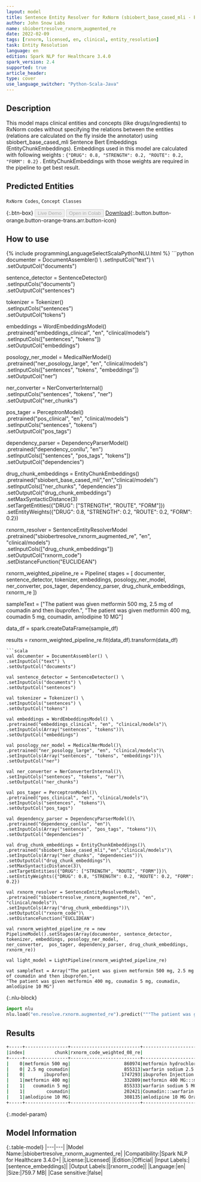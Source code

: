 ```yaml
---
layout: model
title: Sentence Entity Resolver for RxNorm (sbiobert_base_cased_mli - EntityChunkEmbeddings)
author: John Snow Labs
name: sbiobertresolve_rxnorm_augmented_re
date: 2022-02-09
tags: [rxnorm, licensed, en, clinical, entity_resolution]
task: Entity Resolution
language: en
edition: Spark NLP for Healthcare 3.4.0
spark_version: 2.4
supported: true
article_header:
type: cover
use_language_switcher: "Python-Scala-Java"
---
```


## Description

This model maps clinical entities and concepts (like drugs/ingredients) to RxNorm codes without specifying the relations between the entities (relations are calculated on the fly inside the annotator) using sbiobert_base_cased_mli Sentence Bert Embeddings (EntityChunkEmbeddings). Embeddings used in this model are calculated with following weights : `{"DRUG": 0.8, "STRENGTH": 0.2, "ROUTE": 0.2, "FORM": 0.2}` . EntityChunkEmbeddings with those weights are required in the pipeline to get best result.

## Predicted Entities

`RxNorm Codes`, `Concept Classes`

{:.btn-box}
<button class="button button-orange" disabled>Live Demo</button>
<button class="button button-orange" disabled>Open in Colab</button>
[Download](https://s3.amazonaws.com/auxdata.johnsnowlabs.com/clinical/models/sbiobertresolve_rxnorm_augmented_re_en_3.4.0_2.4_1644395696788.zip){:.button.button-orange.button-orange-trans.arr.button-icon}

## How to use



<div class="tabs-box" markdown="1">
{% include programmingLanguageSelectScalaPythonNLU.html %}
```python
documenter = DocumentAssembler() \
.setInputCol("text") \
.setOutputCol("documents")

sentence_detector = SentenceDetector() \
.setInputCols("documents") \
.setOutputCol("sentences")

tokenizer = Tokenizer() \
.setInputCols("sentences") \
.setOutputCol("tokens")

embeddings = WordEmbeddingsModel() \
.pretrained("embeddings_clinical", "en", "clinical/models")\
.setInputCols(["sentences", "tokens"])\
.setOutputCol("embeddings")

posology_ner_model = MedicalNerModel()\
.pretrained("ner_posology_large", "en", "clinical/models")\
.setInputCols(["sentences", "tokens", "embeddings"])\
.setOutputCol("ner")

ner_converter = NerConverterInternal()\
.setInputCols("sentences", "tokens", "ner")\
.setOutputCol("ner_chunks")

pos_tager = PerceptronModel()\
.pretrained("pos_clinical", "en", "clinical/models")\
.setInputCols("sentences", "tokens")\
.setOutputCol("pos_tags")

dependency_parser = DependencyParserModel()\
.pretrained("dependency_conllu", "en")\
.setInputCols(["sentences", "pos_tags", "tokens"])\
.setOutputCol("dependencies")

drug_chunk_embeddings = EntityChunkEmbeddings()\
.pretrained("sbiobert_base_cased_mli","en","clinical/models")\
.setInputCols(["ner_chunks", "dependencies"])\
.setOutputCol("drug_chunk_embeddings")\
.setMaxSyntacticDistance(3)\
.setTargetEntities({"DRUG": ["STRENGTH", "ROUTE", "FORM"]})\
.setEntityWeights({"DRUG": 0.8, "STRENGTH": 0.2, "ROUTE": 0.2, "FORM": 0.2})

rxnorm_resolver = SentenceEntityResolverModel\
.pretrained("sbiobertresolve_rxnorm_augmented_re", "en", "clinical/models")\
.setInputCols(["drug_chunk_embeddings"])\
.setOutputCol("rxnorm_code")\
.setDistanceFunction("EUCLIDEAN")

rxnorm_weighted_pipeline_re = Pipeline(
stages = [
documenter,
sentence_detector,
tokenizer,
embeddings,
posology_ner_model,
ner_converter,
pos_tager,
dependency_parser,
drug_chunk_embeddings,
rxnorm_re
])

sampleText = ["The patient was given metformin 500 mg, 2.5 mg of coumadin and then ibuprofen.",
"The patient was given metformin 400 mg, coumadin 5 mg, coumadin, amlodipine 10 MG"]

data_df = spark.createDataFrame(sample_df)

results = rxnorm_weighted_pipeline_re.fit(data_df).transform(data_df)

```
```scala
val documenter = DocumentAssembler() \
.setInputCol("text") \
.setOutputCol("documents")

val sentence_detector = SentenceDetector() \
.setInputCols("documents") \
.setOutputCol("sentences")

val tokenizer = Tokenizer() \
.setInputCols("sentences") \
.setOutputCol("tokens")

val embeddings = WordEmbeddingsModel() \
.pretrained("embeddings_clinical", "en", "clinical/models")\
.setInputCols(Array("sentences", "tokens"))\
.setOutputCol("embeddings")

val posology_ner_model = MedicalNerModel()\
.pretrained("ner_posology_large", "en", "clinical/models")\
.setInputCols(Array("sentences", "tokens", "embeddings"))\
.setOutputCol("ner")

val ner_converter = NerConverterInternal()\
.setInputCols("sentences", "tokens", "ner")\
.setOutputCol("ner_chunks")

val pos_tager = PerceptronModel()\
.pretrained("pos_clinical", "en", "clinical/models")\
.setInputCols("sentences", "tokens")\
.setOutputCol("pos_tags")

val dependency_parser = DependencyParserModel()\
.pretrained("dependency_conllu", "en")\
.setInputCols(Array("sentences", "pos_tags", "tokens"))\
.setOutputCol("dependencies")

val drug_chunk_embeddings = EntityChunkEmbeddings()\
.pretrained("sbiobert_base_cased_mli","en","clinical/models")\
.setInputCols(Array("ner_chunks", "dependencies"))\
.setOutputCol("drug_chunk_embeddings")\
.setMaxSyntacticDistance(3)\
.setTargetEntities({"DRUG": ["STRENGTH", "ROUTE", "FORM"]})\
.setEntityWeights({"DRUG": 0.8, "STRENGTH": 0.2, "ROUTE": 0.2, "FORM": 0.2})

val rxnorm_resolver = SentenceEntityResolverModel\
.pretrained("sbiobertresolve_rxnorm_augmented_re", "en", "clinical/models")\
.setInputCols(Array("drug_chunk_embeddings"))\
.setOutputCol("rxnorm_code")\
.setDistanceFunction("EUCLIDEAN")

val rxnorm_weighted_pipeline_re = new PipelineModel().setStages(Array(documenter, sentence_detector, tokenizer, embeddings, posology_ner_model, 
ner_converter,  pos_tager, dependency_parser, drug_chunk_embeddings, rxnorm_re))

val light_model = LightPipeline(rxnorm_weighted_pipeline_re)

vat sampleText = Array("The patient was given metformin 500 mg, 2.5 mg of coumadin and then ibuprofen.",
"The patient was given metformin 400 mg, coumadin 5 mg, coumadin, amlodipine 10 MG")

```


{:.nlu-block}
```python
import nlu
nlu.load("en.resolve.rxnorm.augmented_re").predict("""The patient was given metformin 400 mg, coumadin 5 mg, coumadin, amlodipine 10 MG""")
```

</div>

## Results

```bash
+-----+----------------+--------------------------+--------------------------------------------------+
|index|           chunk|rxnorm_code_weighted_08_re|                                      Concept_Name|
+-----+----------------+--------------------------+--------------------------------------------------+
|    0|metformin 500 mg|                    860974|metformin hydrochloride 500 MG:::metformin 500 ...|
|    0| 2.5 mg coumadin|                    855313|warfarin sodium 2.5 MG [Coumadin]:::warfarin so...|
|    0|       ibuprofen|                   1747293|ibuprofen Injection:::ibuprofen Pill:::ibuprofe...|
|    1|metformin 400 mg|                    332809|metformin 400 MG:::metformin 250 MG Oral Tablet...|
|    1|   coumadin 5 mg|                    855333|warfarin sodium 5 MG [Coumadin]:::warfarin sodi...|
|    1|        coumadin|                    202421|Coumadin:::warfarin sodium 2 MG/ML Injectable S...|
|    1|amlodipine 10 MG|                    308135|amlodipine 10 MG Oral Tablet:::amlodipine 10 MG...|
+-----+----------------+--------------------------+--------------------------------------------------+
```

{:.model-param}
## Model Information

{:.table-model}
|---|---|
|Model Name:|sbiobertresolve_rxnorm_augmented_re|
|Compatibility:|Spark NLP for Healthcare 3.4.0+|
|License:|Licensed|
|Edition:|Official|
|Input Labels:|[sentence_embeddings]|
|Output Labels:|[rxnorm_code]|
|Language:|en|
|Size:|759.7 MB|
|Case sensitive:|false|
